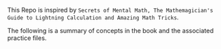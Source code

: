 This Repo is inspired by `Secrets of Mental Math, The Mathemagician's Guide to Lightning Calculation and Amazing Math Tricks`.

The following is a summary of concepts in the book and the associated practice files.